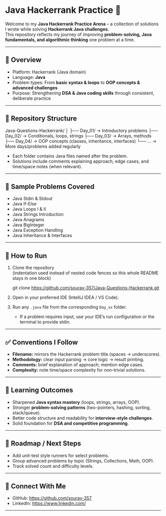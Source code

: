 # Java Hackerrank Practice 🚀

Welcome to my **Java Hackerrank Practice Arena** – a collection of solutions I wrote while solving **Hackerrank Java challenges**.  
This repository reflects my journey of improving **problem-solving, Java fundamentals, and algorithmic thinking** one problem at a time.

---

## 📌 Overview
- Platform: Hackerrank (Java domain)
- Language: **Java**
- Problem types: From **basic syntax & loops** to **OOP concepts & advanced challenges**
- Purpose: Strengthening **DSA & Java coding skills** through consistent, deliberate practice

---

## 📂 Repository Structure

Java-Questions-Hackerrank/
│
├── Day_01/ → Introductory problems
├── Day_02/ → Conditionals, loops, strings
├── Day_03/ → Arrays, methods
├── Day_04/ → OOP concepts (classes, inheritance, interfaces)
└── ... → More days/problems added regularly

- Each folder contains Java files named after the problem.
- Solutions include comments explaining approach, edge cases, and time/space notes (when relevant).

---

## 📝 Sample Problems Covered
- Java Stdin & Stdout
- Java If-Else
- Java Loops I & II
- Java Strings Introduction
- Java Anagrams
- Java BigInteger
- Java Exception Handling
- Java Inheritance & Interfaces

---

## 🚀 How to Run

1) Clone the repository  
    (indentation used instead of nested code fences so this whole README stays in one block)

    git clone https://github.com/sourav-357/Java-Questions-Hackerrank.git

2) Open in your preferred IDE (IntelliJ IDEA / VS Code).  
3) Run any `.java` file from the corresponding `Day_xx` folder.  
   - If a problem requires input, use your IDE’s run configuration or the terminal to provide stdin.

---

## ✅ Conventions I Follow
- **Filename:** mirrors the Hackerrank problem title (spaces → underscores).
- **Methodology:** clear input parsing → core logic → result printing.
- **Comments:** brief explanation of approach; mention edge cases.
- **Complexity:** note time/space complexity for non-trivial solutions.

---

## 📖 Learning Outcomes
- Sharpened **Java syntax mastery** (loops, strings, arrays, OOP).
- Stronger **problem-solving patterns** (two-pointers, hashing, sorting, stack/queue).
- Better code structure and readability for **interview-style challenges**.
- Solid foundation for **DSA and competitive programming**.

---

## 🔄 Roadmap / Next Steps
- Add unit-test style runners for select problems.
- Group advanced problems by topic (Strings, Collections, Math, OOP).
- Track solved count and difficulty levels.

---

## 🤝 Connect With Me
- GitHub: https://github.com/sourav-357
- LinkedIn: https://www.linkedin.com/

---

